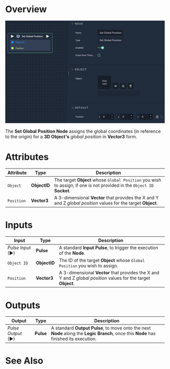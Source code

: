 # Overview

![The Set Global Position Node.](../../../.gitbook/assets/setglobalposition.png)

The **Set Global Position Node** assigns the global coordinates (in reference to the origin)  for a **3D Object's** *global position* in **Vector3** form.

# Attributes

|Attribute|Type|Description|
|---|---|---|
|`Object`|**ObjectID**|The target **Object** whose `Global Position` you wish to assign, if one is not provided in the `Object ID` **Socket**.|
|`Position`|**Vector3**| A 3-dimensional **Vector** that provides the X and Y and Z _global position_ values for the target **Object**. |

# Inputs

|Input|Type|Description|
|---|---|---|
|*Pulse Input* (►)|**Pulse**|A standard **Input Pulse**, to trigger the execution of the **Node**.|
| `Object ID` | **ObjectID** | The ID of the target **Object** whose `Global Position` you wish to assign.|
|`Position`|**Vector3**| A 3-dimensional **Vector** that provides the X and Y and Z _global position_ values for the target **Object**. |


# Outputs

|Output|Type|Description|
|---|---|---|
|*Pulse Output* (►)|**Pulse**|A standard **Output Pulse**, to move onto the next **Node** along the **Logic Branch**, once this **Node** has finished its execution.|

# See Also



